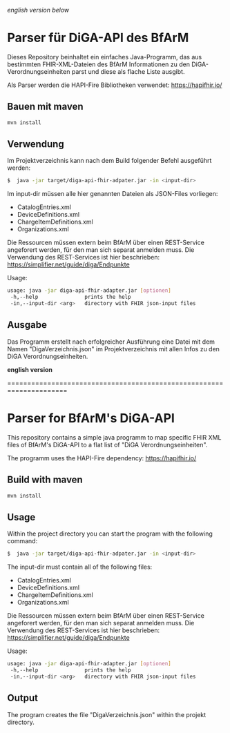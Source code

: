 *english version below*

# Parser für DiGA-API des BfArM

Dieses Repository beinhaltet ein einfaches Java-Programm, das aus bestimmten FHIR-XML-Dateien des BfArM Informationen zu den DiGA-Verordnungseinheiten parst und diese als flache Liste ausgibt. 

Als Parser werden die HAPI-Fire Bibliotheken verwendet: https://hapifhir.io/

## Bauen mit maven

```bash
mvn install
```

## Verwendung

Im Projektverzeichnis kann nach dem Build folgender Befehl ausgeführt werden:

```bash
$  java -jar target/diga-api-fhir-adpater.jar -in <input-dir>
```

Im input-dir müssen alle hier genannten Dateien als JSON-Files vorliegen: 

- CatalogEntries.xml
- DeviceDefinitions.xml
- ChargeItemDefinitions.xml
- Organizations.xml

Die Ressourcen müssen extern beim BfArM über einen REST-Service angeforert werden, für den man sich separat anmelden muss. Die Verwendung des REST-Services ist hier beschrieben: https://simplifier.net/guide/diga/Endpunkte

Usage:

```bash
usage: java -jar diga-api-fhir-adapter.jar [optionen]
 -h,--help               prints the help
 -in,--input-dir <arg>   directory with FHIR json-input files
```

## Ausgabe

Das Programm erstellt nach erfolgreicher Ausführung eine Datei mit dem Namen "DigaVerzeichnis.json" im Projektverzeichnis mit allen Infos zu den DiGA Verordnungseinheiten.


**english version**

=====================================================================

# Parser for BfArM's DiGA-API

This repository contains a simple java programm to map specific FHIR XML files of BfArM's DiGA-API to a flat list of "DiGA Verordnungseinheiten". 

The programm uses the HAPI-Fire dependency: https://hapifhir.io/

## Build with maven

```bash
mvn install
```

## Usage

Within the project directory you can start the program with the following command:

```bash
$  java -jar target/diga-api-fhir-adpater.jar -in <input-dir>
```

The input-dir must contain all of the following files: 

- CatalogEntries.xml
- DeviceDefinitions.xml
- ChargeItemDefinitions.xml
- Organizations.xml

Die Ressourcen müssen extern beim BfArM über einen REST-Service angeforert werden, für den man sich separat anmelden muss. Die Verwendung des REST-Services ist hier beschrieben: https://simplifier.net/guide/diga/Endpunkte

Usage:

```bash
usage: java -jar diga-api-fhir-adapter.jar [optionen]
 -h,--help               prints the help
 -in,--input-dir <arg>   directory with FHIR json-input files
```

## Output

The program creates the file "DigaVerzeichnis.json" within the projekt directory.

